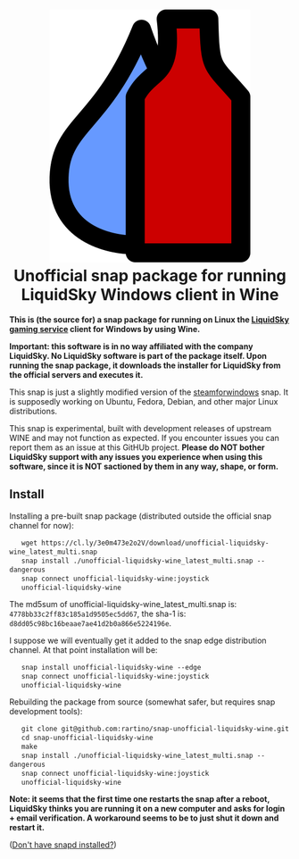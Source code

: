 <h1 align="center">
  <img src="snap/gui/unofficial-liquidsky-wine.png" alt="Liquidsky in Wine">
  <br />
  Unofficial snap package for running LiquidSky Windows client in Wine
</h1>

<p align="center"><p><b>This is (the source for) a snap package for running on Linux the <a href="https://gaming.liquidsky.com/">LiquidSky gaming service</a> client for Windows by using Wine.</b></p>

  <p><b>Important: this software is in no way affiliated with the company LiquidSky. No LiquidSky software is part of the package itself. Upon running the snap package, it downloads the installer for LiquidSky from the official servers and executes it.</b></p>

  <p>This snap is just a slightly modified version of the <a href="https://github.com/snapcrafters/steamforwindows">steamforwindows</a> snap. It is supposedly working on Ubuntu, Fedora, Debian, and other major Linux distributions.</p> 

  <p>This snap is experimental, built with development releases of upstream WINE and may not function as expected. If you encounter issues you can report them as an issue at this GitHUb project. <b>Please do NOT bother LiquidSky support with any issues you experience when using this software, since it is NOT sactioned by them in any way, shape, or form.</b></p>

## Install

Installing a pre-built snap package (distributed outside the official snap channel for now):
```
   wget https://cl.ly/3e0m473e2o2V/download/unofficial-liquidsky-wine_latest_multi.snap
   snap install ./unofficial-liquidsky-wine_latest_multi.snap --dangerous
   snap connect unofficial-liquidsky-wine:joystick
   unofficial-liquidsky-wine
```
The md5sum of unofficial-liquidsky-wine_latest_multi.snap is: `4778bb33c2ff83c185a1d9505ec5dd67`, the sha-1 is: `d8dd05c98bc16beaae7ae41d2b0a866e5224196e`.

I suppose we will eventually get it added to the snap edge distribution channel. At that point installation will be:
```
   snap install unofficial-liquidsky-wine --edge
   snap connect unofficial-liquidsky-wine:joystick
   unofficial-liquidsky-wine
```

Rebuilding the package from source (somewhat safer, but requires snap development tools):
```
   git clone git@github.com:rartino/snap-unofficial-liquidsky-wine.git
   cd snap-unofficial-liquidsky-wine
   make
   snap install ./unofficial-liquidsky-wine_latest_multi.snap --dangerous
   snap connect unofficial-liquidsky-wine:joystick
   unofficial-liquidsky-wine
```

<b>Note: it seems that the first time one restarts the snap after a reboot, LiquidSky thinks you are running it on a new computer and asks for login + email verification. A workaround seems to be to just shut it down and restart it.</b>

([Don't have snapd installed?](https://snapcraft.io/docs/core/install))

